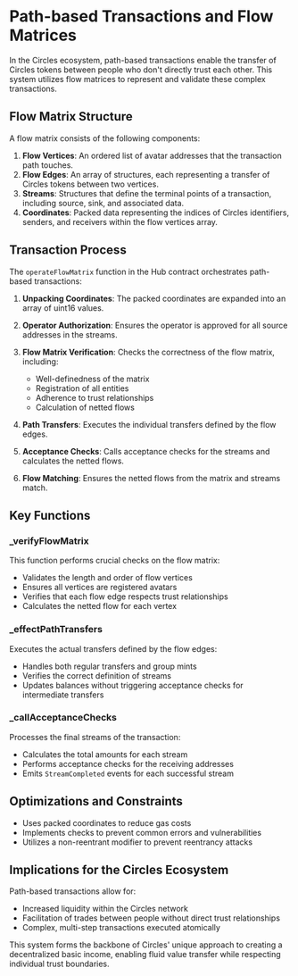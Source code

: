 # Path-based Transactions and Flow Matrices

In the Circles ecosystem, path-based transactions enable the transfer of Circles tokens between people who don't directly trust each other. This system utilizes flow matrices to represent and validate these complex transactions.

## Flow Matrix Structure

A flow matrix consists of the following components:

1. **Flow Vertices**: An ordered list of avatar addresses that the transaction path touches.
2. **Flow Edges**: An array of structures, each representing a transfer of Circles tokens between two vertices.
3. **Streams**: Structures that define the terminal points of a transaction, including source, sink, and associated data.
4. **Coordinates**: Packed data representing the indices of Circles identifiers, senders, and receivers within the flow vertices array.

## Transaction Process

The `operateFlowMatrix` function in the Hub contract orchestrates path-based transactions:

1. **Unpacking Coordinates**: The packed coordinates are expanded into an array of uint16 values.
2. **Operator Authorization**: Ensures the operator is approved for all source addresses in the streams.
3. **Flow Matrix Verification**: Checks the correctness of the flow matrix, including:
   - Well-definedness of the matrix
   - Registration of all entities
   - Adherence to trust relationships
   - Calculation of netted flows

4. **Path Transfers**: Executes the individual transfers defined by the flow edges.
5. **Acceptance Checks**: Calls acceptance checks for the streams and calculates the netted flows.
6. **Flow Matching**: Ensures the netted flows from the matrix and streams match.

## Key Functions

### _verifyFlowMatrix

This function performs crucial checks on the flow matrix:

- Validates the length and order of flow vertices
- Ensures all vertices are registered avatars
- Verifies that each flow edge respects trust relationships
- Calculates the netted flow for each vertex

### _effectPathTransfers

Executes the actual transfers defined by the flow edges:

- Handles both regular transfers and group mints
- Verifies the correct definition of streams
- Updates balances without triggering acceptance checks for intermediate transfers

### _callAcceptanceChecks

Processes the final streams of the transaction:

- Calculates the total amounts for each stream
- Performs acceptance checks for the receiving addresses
- Emits `StreamCompleted` events for each successful stream

## Optimizations and Constraints

- Uses packed coordinates to reduce gas costs
- Implements checks to prevent common errors and vulnerabilities
- Utilizes a non-reentrant modifier to prevent reentrancy attacks

## Implications for the Circles Ecosystem

Path-based transactions allow for:

- Increased liquidity within the Circles network
- Facilitation of trades between people without direct trust relationships
- Complex, multi-step transactions executed atomically

This system forms the backbone of Circles' unique approach to creating a decentralized basic income, enabling fluid value transfer while respecting individual trust boundaries.